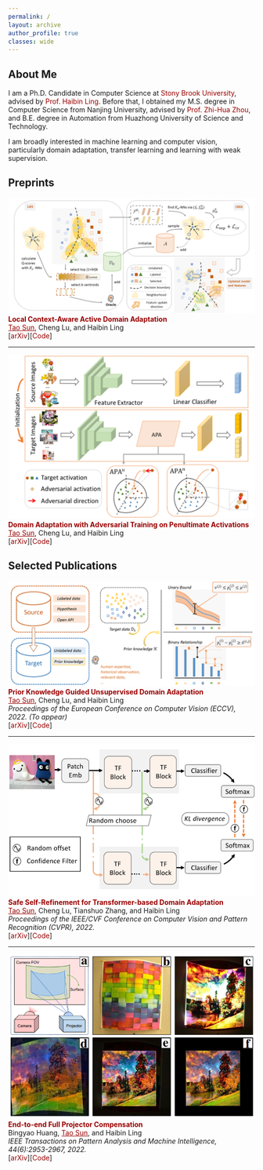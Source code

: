 ```yaml
---
permalink: /
layout: archive
author_profile: true
classes: wide
---
```


<style>a{ TEXT-DECORATION:none; color: #990000;}a:hover{TEXT-DECORATION:underline ; color: #990000;}</style>


## About Me

I am a Ph.D. Candidate in Computer Science at <a href="https://www.cs.stonybrook.edu/" target="_blank" rel="nofollow" style="color:#990000;">Stony Brook University</a>, advised by <a href="https://www3.cs.stonybrook.edu/~hling/" target="_blank" rel="nofollow" style="color:#990000;">Prof. Haibin Ling</a>. Before that, I obtained my M.S. degree in Computer Science from Nanjing University, advised by <a href="https://cs.nju.edu.cn/zhouzh/" target="_blank" rel="nofollow" style="color:#990000;">Prof. Zhi-Hua Zhou</a>, and B.E. degree in Automation from Huazhong University of Science and Technology.

I am broadly interested in machine learning and computer vision, particularly domain adaptation, transfer learning and learning with weak supervision. 


## Preprints
<div class="publication">          
   <link rel="stylesheet" href="/assets/css/my.css">       
   <div class="img"><img class="img_responsive" src="/images/pub/arxiv22b.png"></div>         
   <div class="text">         
     <div class="title"><a style="color:#990000; font-weight:bold;">Local Context-Aware Active Domain Adaptation </a></div>         
     <div class="authors"><a style="text-decoration:underline;">Tao Sun</a>, Cheng Lu, and Haibin Ling </div> 
     [<a href="https://arxiv.org/abs/2208.12856" target="_blank" rel="nofollow" style="color:#990000;">arXiv</a>][<a href="https://github.com/tsun/LADA" target="_blank" rel="nofollow" style="color:#990000;">Code</a>]  
   </div>         
 </div> 

---

<div class="publication">          
   <link rel="stylesheet" href="/assets/css/my.css">       
   <div class="img"><img class="img_responsive" src="/images/pub/arxiv22a.png"></div>         
   <div class="text">         
     <div class="title"><a style="color:#990000; font-weight:bold;">Domain Adaptation with Adversarial Training on Penultimate Activations </a></div>       
     <div class="authors"><a style="text-decoration:underline;">Tao Sun</a>, Cheng Lu, and Haibin Ling </div> 
     [<a href="https://arxiv.org/abs/2208.12853" target="_blank" rel="nofollow" style="color:#990000;">arXiv</a>][<a href="https://github.com/tsun/APA" target="_blank" rel="nofollow" style="color:#990000;">Code</a>]    
   </div>         
 </div> 


## Selected Publications

<div class="publication">          
   <link rel="stylesheet" href="/assets/css/my.css">       
   <div class="img"><img class="img_responsive" src="/images/pub/eccv22.png"></div>         
   <div class="text">         
     <div class="title"><a style="color:#990000; font-weight:bold;">Prior Knowledge Guided Unsupervised Domain Adaptation </a></div>         
     <div class="authors"><a style="text-decoration:underline;">Tao Sun</a>, Cheng Lu, and Haibin Ling </div>         
     <div> <em>Proceedings of the European Conference on Computer Vision (ECCV), 2022. (To appear)</em> </div> 
     [<a href="https://arxiv.org/abs/2207.08877" target="_blank" rel="nofollow" style="color:#990000;">arXiv</a>][<a href="https://github.com/tsun/KUDA" target="_blank" rel="nofollow" style="color:#990000;">Code</a>]       
   </div>         
 </div> 

---

<div class="publication">          
   <link rel="stylesheet" href="/assets/css/my.css">       
   <div class="img"><img class="img_responsive" src="/images/pub/cvpr22.png"></div>         
   <div class="text">         
     <div class="title"><a style="color:#990000; font-weight:bold;">Safe Self-Refinement for Transformer-based Domain Adaptation</a></div>         
     <div class="authors"><a style="text-decoration:underline;">Tao Sun</a>, Cheng Lu, Tianshuo Zhang, and Haibin Ling </div>         
     <div> <em>Proceedings of the IEEE/CVF Conference on Computer Vision and Pattern Recognition (CVPR), 2022.</em> </div>
     [<a href="https://arxiv.org/abs/2204.07683" target="_blank" rel="nofollow" style="color:#990000;">arXiv</a>][<a href="https://github.com/tsun/SSRT" target="_blank" rel="nofollow" style="color:#990000;">Code</a>]
   </div>         
</div> 

---

<div class="publication">          
   <link rel="stylesheet" href="/assets/css/my.css">       
   <div class="img"><img class="img_responsive" src="/images/pub/tpami21.png"></div>         
   <div class="text">         
     <div class="title"><a style="color:#990000; font-weight:bold;">End-to-end Full Projector Compensation</a></div>         
     <div class="authors">Bingyao Huang, <a style="text-decoration:underline;">Tao Sun</a>, and Haibin Ling </div>         
     <div>   <em>IEEE Transactions on Pattern Analysis and Machine Intelligence, 44(6):2953-2967, 2022.</em> </div>
     [<a href="https://arxiv.org/abs/2008.00965" target="_blank" rel="nofollow" style="color:#990000;">arXiv</a>][<a href="https://github.com/BingyaoHuang/CompenNeSt-plusplus" target="_blank" rel="nofollow" style="color:#990000;">Code</a>]
     </div>               
</div> 



